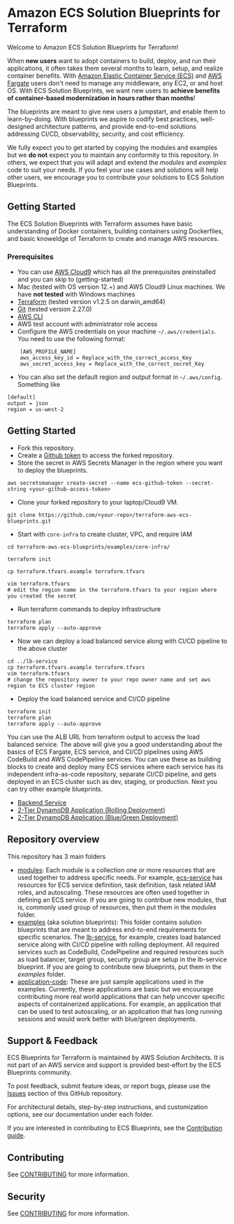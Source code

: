 # Amazon ECS Solution Blueprints for Terraform
Welcome to Amazon ECS Solution Blueprints for Terraform!

When **new users** want to adopt containers to build, deploy, and run their applications, it often takes them several months to  learn, setup, and realize container benefits. With [Amazon Elastic Container Service (ECS)](https://aws.amazon.com/ecs/) and [AWS Fargate](https://aws.amazon.com/fargate/) users don't need to manage any middleware, any EC2, or and host OS. With ECS Solution Blueprints, we want new users to **achieve benefits of container-based modernization in hours rather than months**! 

The blueprints are meant to give new users a jumpstart, and enable them to learn-by-doing. With blueprints we aspire to codify best practices, well-designed architecture patterns, and provide end-to-end solutions addressing CI/CD, observability, security, and cost efficiency. 

We fully expect you to get started by copying the modules and examples but we **do not** expect you to maintain any conformity to this repository. In others, we expect that you will adapt and extend the *modules* and *examples* code to suit your needs. If you feel your use cases and solutions will help other users, we encourage you to contribute your solutions to ECS Solution Blueprints.

## Getting Started 
The ECS Solution Blueprints with Terraform assumes have basic understanding of Docker containers, building containers using Dockerfiles, and basic knoweldge of Terraform to create and manage AWS resources.
### Prerequisites 
* You can use [AWS Cloud9](https://aws.amazon.com/cloud9/) which has all the prerequisites preinstalled and you can skip to (getting-started)
* Mac (tested with OS version 12.+) and AWS Cloud9 Linux machines. We have **not tested** with Windows machines
* [Terraform](https://learn.hashicorp.com/tutorials/terraform/install-cli) (tested version v1.2.5 on darwin_amd64)
* [Git](https://github.com/git-guides/install-git) (tested version 2.27.0)
* [AWS CLI](https://docs.aws.amazon.com/cli/latest/userguide/getting-started-install.html#getting-started-install-instructions)
* AWS test account with administrator role access
* Configure the AWS credentials on your machine `~/.aws/credentials`. You need to use the following format:
```shell
    [AWS_PROFILE_NAME]
    aws_access_key_id = Replace_with_the_correct_access_Key
    aws_secret_access_key = Replace_with_the_correct_secret_Key
```
* You can also set the default region and output format in `~/.aws/config`. Something like
```shell
[default]
output = json
region = us-west-2
```
## Getting Started
* Fork this repository. 
* Create a [Github token](https://docs.github.com/en/authentication/keeping-your-account-and-data-secure/creating-a-personal-access-token) to access the forked repository.
* Store the secret in AWS Secrets Manager in the region where you want to deploy the blueprints.
```shell
aws secretsmanager create-secret --name ecs-github-token --secret-string <your-github-access-token>
```
* Clone your forked repository to your laptop/Cloud9 VM.
```shell
git clone https://github.com/<your-repo>/terraform-aws-ecs-blueprints.git
```
* Start with `core-infra` to create cluster, VPC, and require IAM
```shell
cd terraform-aws-ecs-blueprints/examples/core-infra/

terraform init

cp terraform.tfvars.example terraform.tfvars

vim terraform.tfvars
# edit the region name in the terraform.tfvars to your region where you created the secret 
```
* Run terraform commands to deploy infrastructure
```shell
terraform plan
terraform apply --auto-approve
```
* Now we can deploy a load balanced service along with CI/CD pipeline to the above cluster
```shell
cd ../lb-service
cp terraform.tfvars.example terraform.tfvars
vim terraform.tfvars 
# change the repository owner to your repo owner name and set aws region to ECS cluster region
```
* Deploy the load balanced service and CI/CD pipeline
```shell
terraform init
terraform plan
terraform apply --auto-approve
```
You can use the ALB URL from terraform output to access the load balanced service. The above will give you a good understanding about the basics of ECS Fargate, ECS service, and CI/CD pipelines using AWS CodeBuild and AWS CodePipeline services. You can use these as building blocks to create and deploy many ECS services where each service has its independent infra-as-code repository, separate CI/CD pipeline, and gets deployed in an ECS cluster such as dev, staging, or production. Next you can try other example blueprints.
* [Backend Service](./examples/backend-service/README.md)
* [2-Tier DynamoDB Application (Rolling Deployment)](./examples/rolling-deployment/README.md)
* [2-Tier DynamoDB Application (Blue/Green Deployment)](./examples/blue-green-deployment/README.md)

## Repository overview
This repository has 3 main folders
* [modules](./modules): Each module is a collection one or more resources that are used together to address specific needs. For example, [ecs-service](./modules/ecs-service) has resources for ECS service definition, task definition, task related IAM roles, and autoscaling. These resources are often used together in defining an ECS service. If you are going to contribue new modules, that is, commonly used group of resources, then put them in the *modules* folder.
* [examples](./examples) (aka solution blueprints): This folder contains solution blueprints that are meant to address end-to-end requirements for specific scenarios. The [lb-service](./examples/lb-service), for example, creates load balanced service along with CI/CD pipeline with rolling deployment. All required services such as CodeBuild, CodePipeline and required resources such as load balancer, target group, security group are setup in the lb-service blueprint. If you are going to contribute new blueprints, put them in the *examples* folder.
* [application-code](./application-code): These are just sample applications used in the examples. Currently, these applications are basic but we encourage contributing more real world applications that can help uncover specific aspects of containerized applications. For example, an application that can be used to test autoscaling, or an application that has long running sessions and would work better with blue/green deployments.

## Support & Feedback

ECS Blueprints for Terraform is maintained by AWS Solution Architects. It is not part of an AWS service and support is provided best-effort by the ECS Blueprints community.

To post feedback, submit feature ideas, or report bugs, please use the [Issues](https://github.com/aws-ia/terraform-aws-ecs-blueprints/issues) section of this GitHub repository.

For architectural details, step-by-step instructions, and customization options, see our documentation under each folder.

If you are interested in contributing to ECS Blueprints, see the [Contribution guide](CONTRIBUTING.md).

## Contributing

See [CONTRIBUTING](CONTRIBUTING.md) for more information.

## Security

See [CONTRIBUTING](CONTRIBUTING.md#security-issue-notifications) for more information.
